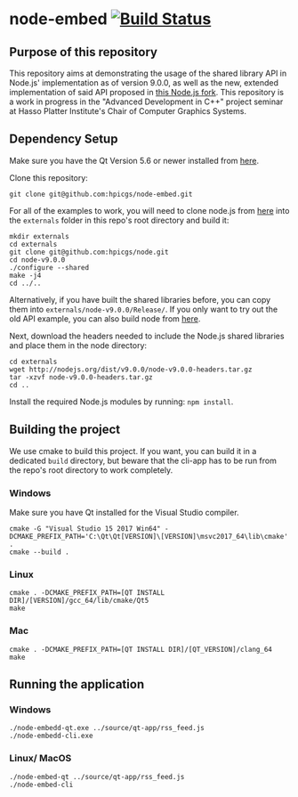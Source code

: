 # node-embed [![Build Status](https://travis-ci.org/hpicgs/node-embed.svg?branch=master)](https://travis-ci.org/hpicgs/node-embed)

## Purpose of this repository

This repository aims at demonstrating the usage of the shared library API in Node.js' implementation as of version 9.0.0, as well as the new, extended implementation of said API proposed in [this Node.js fork](https://github.com/hpicgs/node). This repository is a work in progress in the "Advanced Development in C++" project seminar at Hasso Platter Institute's Chair of Computer Graphics Systems.

## Dependency Setup

Make sure you have the Qt Version 5.6 or newer installed from [here](https://download.qt.io/official_releases/qt/).

Clone this repository:
```
git clone git@github.com:hpicgs/node-embed.git
```

For all of the examples to work, you will need to clone node.js from [here](https://github.com/hpicgs/node) into the ```externals``` folder in this repo's root directory and build it:
```
mkdir externals
cd externals
git clone git@github.com:hpicgs/node.git
cd node-v9.0.0
./configure --shared
make -j4
cd ../..
```
Alternatively, if you have built the shared libraries before, you can copy them into ```externals/node-v9.0.0/Release/```. If you only want to try out the old API example, you can also build node from [here](http://nodejs.org/dist/v9.0.0/node-v9.0.0.tar.gz).

Next, download the headers needed to include the Node.js shared libraries and place them in the node directory:
```
cd externals
wget http://nodejs.org/dist/v9.0.0/node-v9.0.0-headers.tar.gz
tar -xzvf node-v9.0.0-headers.tar.gz
cd ..
```
Install the required Node.js modules by running: ```npm install```.

## Building the project

We use cmake to build this project. If you want, you can build it in a dedicated ```build``` directory, but beware that the cli-app has to be run from the repo's root directory to work completely.

### Windows

Make sure you have Qt installed for the Visual Studio compiler.

```
cmake -G "Visual Studio 15 2017 Win64" -DCMAKE_PREFIX_PATH='C:\Qt\Qt[VERSION]\[VERSION]\msvc2017_64\lib\cmake' .
cmake --build .
```

### Linux

```
cmake . -DCMAKE_PREFIX_PATH=[QT INSTALL DIR]/[VERSION]/gcc_64/lib/cmake/Qt5
make
```

### Mac

```
cmake . -DCMAKE_PREFIX_PATH=[QT INSTALL DIR]/[QT_VERSION]/clang_64
make
```

## Running the application

### Windows
```
./node-embedd-qt.exe ../source/qt-app/rss_feed.js
./node-embedd-cli.exe
```

### Linux/ MacOS
```
./node-embed-qt ../source/qt-app/rss_feed.js
./node-embed-cli
```
